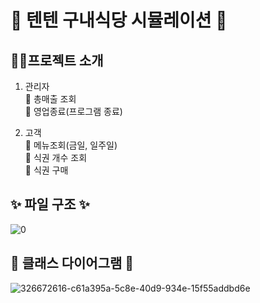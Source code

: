 # 🍱 텐텐 구내식당 시뮬레이션 🍱

## 💁‍♀️프로젝트 소개
1. 관리자<br>
🥗 총매출 조회<br>
🥩 영업종료(프로그램 종료)

2. 고객<br>
🥨 메뉴조회(금일, 일주일)<br>
🍇 식권 개수 조회<br>
🍨 식권 구매


## ✨ 파일 구조 ✨
![0](https://github.com/subkka/oop2-TenTen-Cafeteria/assets/95676035/c46702f1-db13-4f4c-9dd7-c80892b68452)


## 🎀 클래스 다이어그램 🎀
![326672616-c61a395a-5c8e-40d9-934e-15f55addbd6e](https://github.com/subkka/oop2-TenTen-Cafeteria/assets/95676035/3855034d-4d4c-4810-a69d-9f286d5911fe)
